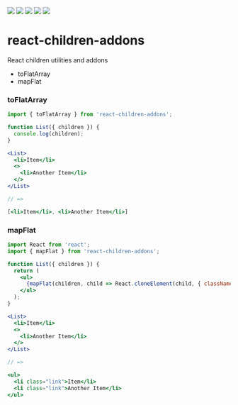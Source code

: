 ![](https://img.shields.io/npm/v/react-children-addons.svg?&style=flat-square) ![](https://img.shields.io/bundlephobia/min/react-children-addons.svg?&style=flat-square) ![](https://img.shields.io/npm/l/react-children-addons.svg?&style=flat-square) ![](https://img.shields.io/david/birkir/react-children-addons.svg?&style=flat-square)  ![](https://img.shields.io/npm/dw/react-children-addons.svg?&style=flat-square)
# react-children-addons

React children utilities and addons

 - toFlatArray
 - mapFlat

### toFlatArray

```jsx
import { toFlatArray } from 'react-children-addons';

function List({ children }) {
  console.log(children);
}

<List>
  <li>Item</li>
  <>
    <li>Another Item</li>
  </>
</List>

// =>

[<li>Item</li>, <li>Another Item</li>]

```

### mapFlat

```jsx
import React from 'react';
import { mapFlat } from 'react-children-addons';

function List({ children }) {
  return (
    <ul>
      {mapFlat(children, child => React.cloneElement(child, { className: 'link' }))}
    </ul>
  );
}

<List>
  <li>Item</li>
  <>
    <li>Another Item</li>
  </>
</List>

// =>

<ul>
  <li class="link">Item</li>
  <li class="link">Another Item</li>
</ul>
```
